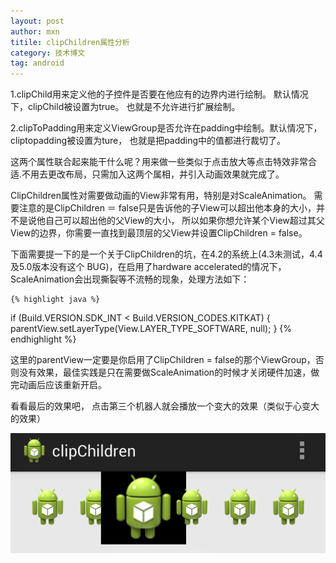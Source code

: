 ```yaml
---
layout: post
author: mxn
titile: clipChildren属性分析
category: 技术博文
tag: android
---
```


1.clipChild用来定义他的子控件是否要在他应有的边界内进行绘制。 默认情况下，clipChild被设置为true。 也就是不允许进行扩展绘制。

2.clipToPadding用来定义ViewGroup是否允许在padding中绘制。默认情况下，cliptopadding被设置为ture， 也就是把padding中的值都进行裁切了。

这两个属性联合起来能干什么呢？用来做一些类似于点击放大等点击特效非常合适.不用去更改布局，只需加入这两个属相，并引入动画效果就完成了。

ClipChildren属性对需要做动画的View非常有用，特别是对ScaleAnimation。
需要注意的是ClipChildren ＝ false只是告诉他的子View可以超出他本身的大小，并不是说他自己可以超出他的父View的大小，
所以如果你想允许某个View超过其父View的边界，你需要一直找到最顶层的父View并设置ClipChildren = false。

下面需要提一下的是一个关于ClipChildren的坑，在4.2的系统上(4.3未测试，4.4及5.0版本没有这个 BUG)，在启用了hardware accelerated的情况下，
ScaleAnimation会出现撕裂等不流畅的现象，处理方法如下：

    {% highlight java %}
if (Build.VERSION.SDK_INT < Build.VERSION_CODES.KITKAT) {
    parentView.setLayerType(View.LAYER_TYPE_SOFTWARE, null);
 }
    {% endhighlight %}

这里的parentView一定要是你启用了ClipChildren = false的那个ViewGroup，否则没有效果，最佳实践是只在需要做ScaleAnimation的时候才关闭硬件加速，做完动画后应该重新开启。

看看最后的效果吧， 点击第三个机器人就会播放一个变大的效果（类似于心变大的效果）

![](https://raw.githubusercontent.com/mxn21/mxn21.github.io/master/public/img/img114.png)



